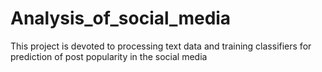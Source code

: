 # Analysis_of_social_media
This project is devoted to processing text data and training classifiers for prediction of post popularity in the social media
